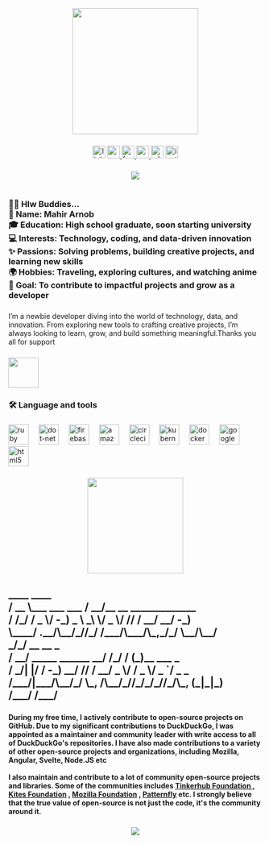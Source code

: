 <div align="center">
  <img height="250" src="https://media4.giphy.com/media/v1.Y2lkPTc5MGI3NjExanBiajI3bmF5aW9tMGtzb3J6NXlvNzZpcmhsN2tlZzYxbzljZnRtYSZlcD12MV9pbnRlcm5hbF9naWZfYnlfaWQmY3Q9Zw/2IudUHdI075HL02Pkk/giphy.webp"  />
</div>

###

<div align="center">
  <img src="https://img.shields.io/static/v1?message=LinkedIn&logo=linkedin&label=&color=0077B5&logoColor=white&labelColor=&style=for-the-badge" height="25" alt="linkedin logo"  />
  <a href="https://www.youtube.com/@unrealltd.7285" target="_blank">
    <img src="https://img.shields.io/static/v1?message=Youtube&logo=youtube&label=&color=FF0000&logoColor=white&labelColor=&style=for-the-badge" height="25" alt="youtube logo"  />
  </a>
  <a href="https://www.facebook.com/mahir.2935" target="_blank">
    <img src="https://img.shields.io/static/v1?message=Facebook&logo=facebook&label=&color=1877F2&logoColor=white&labelColor=&style=for-the-badge" height="25" alt="facebook logo"  />
  </a>
  <a href="mailto:%20arcmahir35@gmail.com" target="_blank">
    <img src="https://img.shields.io/static/v1?message=Gmail&logo=gmail&label=&color=D14836&logoColor=white&labelColor=&style=for-the-badge" height="25" alt="gmail logo"  />
  </a>
  <img src="https://img.shields.io/static/v1?message=Whatsapp&logo=whatsapp&label=&color=25D366&logoColor=white&labelColor=&style=for-the-badge" height="25" alt="whatsapp logo"  />
  <a href="https://www.instagram.com/mahir.__.35/" target="_blank">
    <img src="https://img.shields.io/static/v1?message=Instagram&logo=instagram&label=&color=E4405F&logoColor=white&labelColor=&style=for-the-badge" height="25" alt="instagram logo"  />
  </a>
</div>

###

<div align="center">
  <img src="https://visitor-badge.laobi.icu/badge?page_id=Mahir-35.Mahir-35&"  />
</div>

###

<h1 align="center"></h1>

###

<h3 align="left">👩‍💻  Hlw Buddies...<br>🌟 Name: Mahir Arnob<br>🎓 Education: High school graduate, soon starting university<br>💻 Interests: Technology, coding, and data-driven innovation<br>✨ Passions: Solving problems, building creative projects, and learning new skills<br>🌍 Hobbies: Traveling, exploring cultures, and watching anime<br>🚀 Goal: To contribute to impactful projects and grow as a developer</h3>

###

<p align="left">I’m a newbie developer diving into the world of technology, data, and innovation. From exploring new tools to crafting creative projects, I’m always looking to learn, grow, and build something meaningful.Thanks you all for support</p>

###

<div align="left">
  <img height="60" src="https://cdn.dribbble.com/users/1397073/screenshots/4883979/media/37c42d393b38fff5eca81affe99cec03.gif"  />
</div>

###

<h3 align="left">🛠 Language and tools</h3>

###

<div align="left">
  <img src="https://cdn.jsdelivr.net/gh/devicons/devicon/icons/ruby/ruby-plain-wordmark.svg" height="40" alt="ruby logo"  />
  <img width="12" />
  <img src="https://cdn.jsdelivr.net/gh/devicons/devicon/icons/dot-net/dot-net-plain-wordmark.svg" height="40" alt="dot-net logo"  />
  <img width="12" />
  <img src="https://cdn.jsdelivr.net/gh/devicons/devicon/icons/firebase/firebase-plain-wordmark.svg" height="40" alt="firebase logo"  />
  <img width="12" />
  <img src="https://cdn.jsdelivr.net/gh/devicons/devicon/icons/amazonwebservices/amazonwebservices-line-wordmark.svg" height="40" alt="amazonwebservices logo"  />
  <img width="12" />
  <img src="https://cdn.jsdelivr.net/gh/devicons/devicon/icons/circleci/circleci-plain.svg" height="40" alt="circleci logo"  />
  <img width="12" />
  <img src="https://cdn.jsdelivr.net/gh/devicons/devicon/icons/kubernetes/kubernetes-plain.svg" height="40" alt="kubernetes logo"  />
  <img width="12" />
  <img src="https://cdn.jsdelivr.net/gh/devicons/devicon/icons/docker/docker-plain-wordmark.svg" height="40" alt="docker logo"  />
  <img width="12" />
  <img src="https://cdn.jsdelivr.net/gh/devicons/devicon/icons/googlecloud/googlecloud-original.svg" height="40" alt="googlecloud logo"  />
  <img width="12" />
  <img src="https://cdn.jsdelivr.net/gh/devicons/devicon/icons/html5/html5-original.svg" height="40" alt="html5 logo"  />
</div>

###

<div align="center">
  <img height="190" src="https://giffiles.alphacoders.com/221/221910.gif"  />
</div>

###

<h2 align="left">____                  ____                      <br> / __ \___  ___ ___    / __/__  __ _____________  <br>/ /_/ / _ \/ -_) _ \  _\ \/ _ \/ // / __/ __/ -_) <br>\____/ .__/\__/_//_/ /___/\___/\_,_/_/  \__/\__/  <br>   _/_/                  __  __   _               <br>  / __/  _____ ______ __/ /_/ /  (_)__  ___ _     <br> / _/| |/ / -_) __/ // / __/ _ \/ / _ \/ _ `/ _ _ <br>/___/|___/\__/_/  \_, /\__/_//_/_/_//_/\_, (_|_|_)<br>                 /___/                /___/</h2>

###

<h4 align="left">During my free time, I actively contribute to open-source projects on GitHub. Due to my significant contributions to DuckDuckGo, I was appointed as a maintainer and community leader with write access to all of DuckDuckGo's repositories. I have also made contributions to a variety of other open-source projects and organizations, including Mozilla, Angular, Svelte, Node.JS etc<br><br>I also maintain and contribute to a lot of community open-source projects and libraries. Some of the communities includes <a href="https://tinkerhub.frappe.cloud/tinkerspace?_gl=1*dcxs*_ga*MjEyMTQ3Mjg5OS4xNzMzNDE3MjQ0*_ga_5F3S36SL83*MTczMzQxNzI0My4xLjEuMTczMzQxNzMwMC4wLjAuMA..*_ga_T7HYLS1ZNZ*MTczMzQxNzI0My4xLjEuMTczMzQxNzMwMC4wLjAuMA..*_ga_XF38NC19X7*MTczMzQxNzI0My4xLjEuMTczMzQxNzMwMC4wLjAuMA..">Tinkerhub Foundation </a>
, <a href="https://kitesfoundation.org/">Kites Foundation</a>
, <a href="https://foundation.mozilla.org/en/">Mozilla Foundation</a>
, <a href="https://foundation.mozilla.org/en/">Patternfly</a>
 etc. I strongly believe that the true value of open-source is not just the code, it's the community around it.</h4>

###


###

<div align="center">
  <img src="https://profile-counter.glitch.me/Mahir-35/count.svg?"  />
</div>

###
